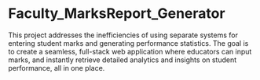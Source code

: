 # Faculty_MarksReport_Generator
This project addresses the inefficiencies of using separate systems for entering student marks and generating performance statistics. The goal is to create a seamless, full-stack web application where educators can input marks, and instantly retrieve detailed analytics and insights on student performance, all in one place.
